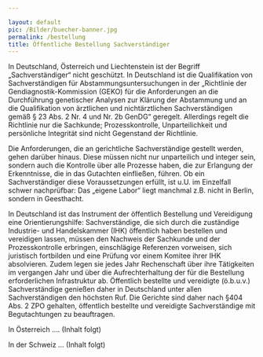 ```yaml
---

layout: default
pic: /Bilder/buecher-banner.jpg
permalink: /bestellung
title: Öffentliche Bestellung Sachverständiger
---
```


In Deutschland, Österreich und Liechtenstein ist der Begriff „Sachverständiger“ nicht geschützt. In Deutschland ist die Qualifikation von Sachverständigen für Abstammungsuntersuchungen in der „Richtlinie der Gendiagnostik-Kommission (GEKO) für die Anforderungen an die Durchführung genetischer Analysen zur Klärung der Abstammung und an die Qualifikation von ärztlichen und nichtärztlichen Sachverständigen gemäß § 23 Abs. 2 Nr. 4 und Nr. 2b GenDG“ geregelt. Allerdings regelt die Richtlinie nur die Sachkunde; Prozesskontrolle, Unparteilichkeit und persönliche Integrität sind nicht Gegenstand der Richtlinie.

Die Anforderungen, die an gerichtliche Sachverständige gestellt werden, gehen darüber hinaus. Diese müssen nicht nur unparteilich und integer sein, sondern auch die Kontrolle über alle Prozesse haben, die zur Erlangung der Erkenntnisse, die in das Gutachten einfließen, führen. Ob ein Sachverständiger diese Voraussetzungen erfüllt, ist u.U. im Einzelfall schwer nachprüfbar: Das „eigene Labor“ liegt manchmal z.B. nicht in Berlin, sondern in Geesthacht.

In Deutschland ist das Instrument der öffentlich Bestellung und Vereidigung eine Orientierungshilfe: Sachverständige, die sich durch die zuständige Industrie- und Handelskammer (IHK) öffentlich haben bestellen und vereidigen lassen, müssen den Nachweis der Sachkunde und der Prozesskontrolle erbringen, einschlägige Referenzen vorweisen, sich juristisch fortbilden und eine Prüfung vor einem Komitee ihrer IHK absolvieren. Zudem legen sie jedes Jahr Rechenschaft über ihre Tätigkeiten im vergangen Jahr und über die Aufrechterhaltung der für die Bestellung erforderlichen Infrastruktur ab. Öffentlich bestellte und vereidigte (ö.b.u.v.) Sachverständige genießen daher in Deutschland unter allen Sachverständigen den höchsten Ruf. Die Gerichte sind daher nach §404 Abs. 2 ZPO gehalten, öffentlich bestellte und vereidigte Sachverständige mit Begutachtungen zu beauftragen.

In Österreich …. (Inhalt folgt)

In der Schweiz … (Inhalt folgt)
